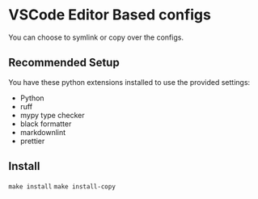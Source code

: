# VSCode Editor Based configs

You can choose to symlink or copy over the configs.

## Recommended Setup

You have these python extensions installed to use the provided settings:

- Python
- ruff
- mypy type checker
- black formatter
- markdownlint
- prettier

## Install

`make install`
`make install-copy`
